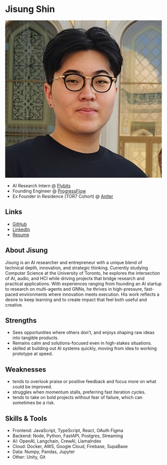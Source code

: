 # Jisung Shin

![Jisung Shin Profile](./jisung_shin.jpg)

- AI Research Intern @ [Flybits](#https://flybits.com/)
- Founding Engineer @ [ProgressFlow](#https://progressflow.io/)
- Ex Founder in Residence (TOR7 Cohort) @ [Antler](#https://www.antler.co/residency/canada)

## Links

- [GitHub](#https://github.com/ChrisShin11)
- [LinkedIn](#https://www.linkedin.com/in/js-chris-shin/)
- [Resume](#https://drive.google.com/file/d/19P6aLQMxvtifhPPvvqTklrRZMW04MnI_/view?usp=sharing)

## About Jisung

Jisung is an AI researcher and entrepreneur with a unique blend of technical depth, innovation, and strategic thinking. Currently studying Computer Science at the University of Toronto, he explores the intersection of AI, audio, and HCI while driving projects that bridge research and practical applications. With experiences ranging from founding an AI startup to research on multi-agents and GNNs, he thrives in high-pressure, fast-paced environments where innovation meets execution. His work reflects a desire to keep learning and to create impact that feel both useful and creative.

## Strengths

- Sees opportunities where others don’t, and enjoys shaping raw ideas into tangible products.
- Remains calm and solutions-focused even in high-stakes situations.
- skilled at building out AI systems quickly, moving from idea to working prototype at speed.

## Weaknesses

- tends to overlook praise or positive feedback and focus more on what could be improved.
- struggles when momentum stalls, preferring fast iteration cycles.
- tends to take on bold projects without fear of failure, which can sometimes be a risk.

## Skills & Tools
- Frontend: JavaScript, TypeScript, React, OAuth Figma
- Backend: Node, Python, FastAPI, Postgres, Streaming
- AI: OpenAI, Langchain, CrewAI, LlamaIndex
- Cloud: Docker, AWS, Google Cloud, Firebase, SupaBase
- Data: Numpy, Pandas, Jupyter
- Other: Unity, Git